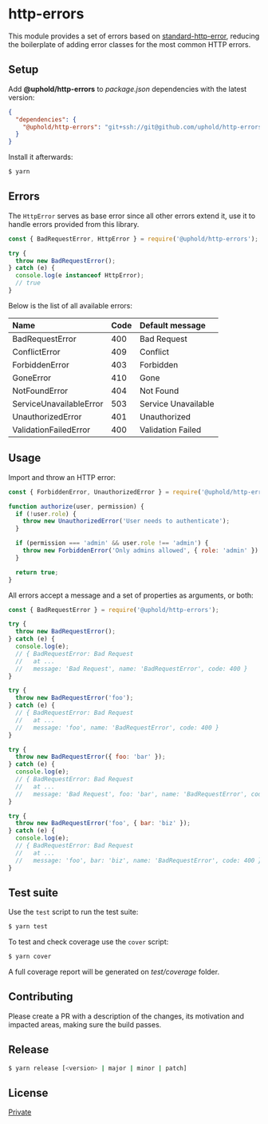 # http-errors

This module provides a set of errors based on [standard-http-error](https://www.npmjs.com/package/standard-http-error), reducing the boilerplate of adding error classes for the most common HTTP errors.

## Setup

Add **@uphold/http-errors** to *package.json* dependencies with the latest version:

```json
{
  "dependencies": {
    "@uphold/http-errors": "git+ssh://git@github.com/uphold/http-errors#v1.0.0"
  }
}
```

Install it afterwards:

```sh
$ yarn
```

## Errors

The `HttpError` serves as base error since all other errors extend it, use it to handle errors provided from this library.

```js
const { BadRequestError, HttpError } = require('@uphold/http-errors');

try {
  throw new BadRequestError();
} catch (e) {
  console.log(e instanceof HttpError);
  // true
}
```

Below is the list of all available errors:

| Name                    | Code | Default message     |
|:------------------------|:-----|:--------------------|
| BadRequestError         | 400  | Bad Request         |
| ConflictError           | 409  | Conflict            |
| ForbiddenError          | 403  | Forbidden           |
| GoneError               | 410  | Gone                |
| NotFoundError           | 404  | Not Found           |
| ServiceUnavailableError | 503  | Service Unavailable |
| UnauthorizedError       | 401  | Unauthorized        |
| ValidationFailedError   | 400  | Validation Failed   |

## Usage

Import and throw an HTTP error:

```js
const { ForbiddenError, UnauthorizedError } = require('@uphold/http-errors');

function authorize(user, permission) {
  if (!user.role) {
    throw new UnauthorizedError('User needs to authenticate');
  }

  if (permission === 'admin' && user.role !== 'admin') {
    throw new ForbiddenError('Only admins allowed', { role: 'admin' })
  }

  return true;
}
```

All errors accept a message and a set of properties as arguments, or both:

```js
const { BadRequestError } = require('@uphold/http-errors');

try {
  throw new BadRequestError();
} catch (e) {
  console.log(e);
  // { BadRequestError: Bad Request
  //   at ...
  //   message: 'Bad Request', name: 'BadRequestError', code: 400 }
}

try {
  throw new BadRequestError('foo');
} catch (e) {
  // { BadRequestError: Bad Request
  //   at ...
  //   message: 'foo', name: 'BadRequestError', code: 400 }
}

try {
  throw new BadRequestError({ foo: 'bar' });
} catch (e) {
  console.log(e);
  // { BadRequestError: Bad Request
  //   at ...
  //   message: 'Bad Request', foo: 'bar', name: 'BadRequestError', code: 400 }
}

try {
  throw new BadRequestError('foo', { bar: 'biz' });
} catch (e) {
  console.log(e);
  // { BadRequestError: Bad Request
  //   at ...
  //   message: 'foo', bar: 'biz', name: 'BadRequestError', code: 400 }
}
```

## Test suite

Use the `test` script to run the test suite:

```sh
$ yarn test
```

To test and check coverage use the `cover` script:

```sh
$ yarn cover
```

A full coverage report will be generated on *test/coverage* folder.

## Contributing

Please create a PR with a description of the changes, its motivation and impacted areas, making sure the build passes.

## Release

```sh
$ yarn release [<version> | major | minor | patch]
```

## License

[Private](/LICENSE)
